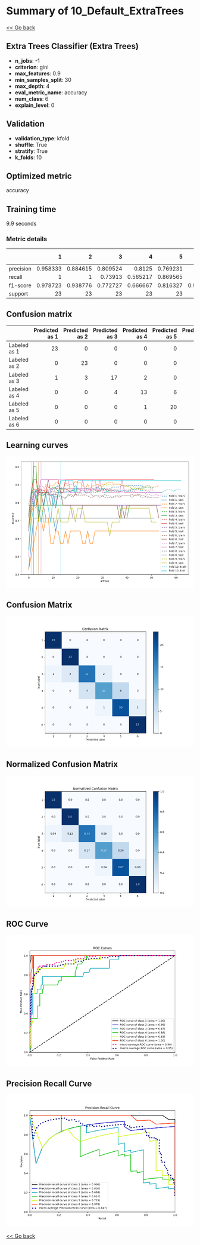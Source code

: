 # Summary of 10_Default_ExtraTrees

[<< Go back](../README.md)


## Extra Trees Classifier (Extra Trees)
- **n_jobs**: -1
- **criterion**: gini
- **max_features**: 0.9
- **min_samples_split**: 30
- **max_depth**: 4
- **eval_metric_name**: accuracy
- **num_class**: 6
- **explain_level**: 0

## Validation
 - **validation_type**: kfold
 - **shuffle**: True
 - **stratify**: True
 - **k_folds**: 10

## Optimized metric
accuracy

## Training time

9.9 seconds

### Metric details
|           |         1 |         2 |         3 |         4 |         5 |         6 |   accuracy |   macro avg |   weighted avg |   logloss |
|:----------|----------:|----------:|----------:|----------:|----------:|----------:|-----------:|------------:|---------------:|----------:|
| precision |  0.958333 |  0.884615 |  0.809524 |  0.8125   |  0.769231 |  0.92     |   0.862319 |    0.859034 |       0.859034 |  0.661875 |
| recall    |  1        |  1        |  0.73913  |  0.565217 |  0.869565 |  1        |   0.862319 |    0.862319 |       0.862319 |  0.661875 |
| f1-score  |  0.978723 |  0.938776 |  0.772727 |  0.666667 |  0.816327 |  0.958333 |   0.862319 |    0.855259 |       0.855259 |  0.661875 |
| support   | 23        | 23        | 23        | 23        | 23        | 23        |   0.862319 |  138        |     138        |  0.661875 |


## Confusion matrix
|              |   Predicted as 1 |   Predicted as 2 |   Predicted as 3 |   Predicted as 4 |   Predicted as 5 |   Predicted as 6 |
|:-------------|-----------------:|-----------------:|-----------------:|-----------------:|-----------------:|-----------------:|
| Labeled as 1 |               23 |                0 |                0 |                0 |                0 |                0 |
| Labeled as 2 |                0 |               23 |                0 |                0 |                0 |                0 |
| Labeled as 3 |                1 |                3 |               17 |                2 |                0 |                0 |
| Labeled as 4 |                0 |                0 |                4 |               13 |                6 |                0 |
| Labeled as 5 |                0 |                0 |                0 |                1 |               20 |                2 |
| Labeled as 6 |                0 |                0 |                0 |                0 |                0 |               23 |

## Learning curves
![Learning curves](learning_curves.png)
## Confusion Matrix

![Confusion Matrix](confusion_matrix.png)


## Normalized Confusion Matrix

![Normalized Confusion Matrix](confusion_matrix_normalized.png)


## ROC Curve

![ROC Curve](roc_curve.png)


## Precision Recall Curve

![Precision Recall Curve](precision_recall_curve.png)



[<< Go back](../README.md)
